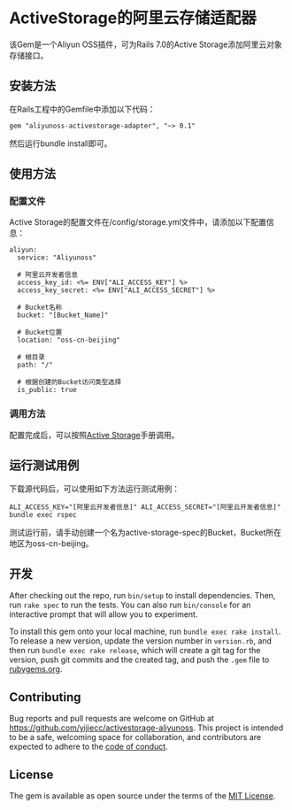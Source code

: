 # ActiveStorage的阿里云存储适配器

该Gem是一个Aliyun OSS插件，可为Rails 7.0的Active Storage添加阿里云对象存储接口。

## 安装方法

在Rails工程中的Gemfile中添加以下代码：

    gem "aliyunoss-activestorage-adapter", "~> 0.1"

然后运行bundle install即可。

## 使用方法

### 配置文件

Active Storage的配置文件在/config/storage.yml文件中，请添加以下配置信息：

    aliyun:
      service: "Aliyunoss"
      
      # 阿里云开发者信息
      access_key_id: <%= ENV["ALI_ACCESS_KEY"] %>
      access_key_secret: <%= ENV["ALI_ACCESS_SECRET"] %>
      
      # Bucket名称
      bucket: "[Bucket_Name]"
      
      # Bucket位置
      location: "oss-cn-beijing"
      
      # 根目录
      path: "/"
      
      # 根据创建的Bucket访问类型选择
      is_public: true

### 调用方法

配置完成后，可以按照[Active Storage](https://edgeguides.rubyonrails.org/active_storage_overview.html)手册调用。

## 运行测试用例

下载源代码后，可以使用如下方法运行测试用例：

    ALI_ACCESS_KEY="[阿里云开发者信息]" ALI_ACCESS_SECRET="[阿里云开发者信息]" bundle exec rspec

测试运行前，请手动创建一个名为active-storage-spec的Bucket，Bucket所在地区为oss-cn-beijing。

## 开发

After checking out the repo, run `bin/setup` to install dependencies. Then, run `rake spec` to run the tests. You can also run `bin/console` for an interactive prompt that will allow you to experiment.

To install this gem onto your local machine, run `bundle exec rake install`. To release a new version, update the version number in `version.rb`, and then run `bundle exec rake release`, which will create a git tag for the version, push git commits and the created tag, and push the `.gem` file to [rubygems.org](https://rubygems.org).

## Contributing

Bug reports and pull requests are welcome on GitHub at https://github.com/yijiecc/activestorage-aliyunoss. This project is intended to be a safe, welcoming space for collaboration, and contributors are expected to adhere to the [code of conduct](https://github.com/yijiecc/activestorage-aliyunoss/blob/master/CODE_OF_CONDUCT.md).

## License

The gem is available as open source under the terms of the [MIT License](https://opensource.org/licenses/MIT).

